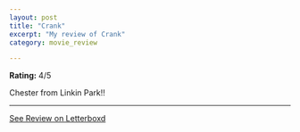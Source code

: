```yaml
---
layout: post
title: "Crank"
excerpt: "My review of Crank"
category: movie_review

---
```


**Rating:** 4/5

Chester from Linkin Park!!

<hr>

[See Review on Letterboxd](https://boxd.it/6J8fFH)
